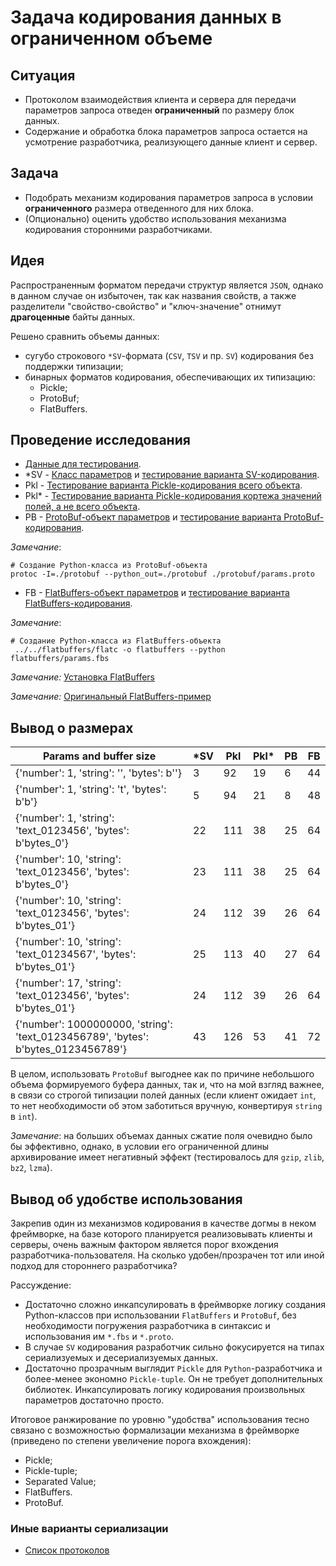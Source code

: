 # Задача кодирования данных в ограниченном объеме

## Ситуация

* Протоколом взаимодействия клиента и сервера для передачи параметров запроса отведен __ограниченный__ по размеру блок данных.
* Cодержание и обработка блока параметров запроса остается на усмотрение разработчика, реализующего данные клиент и сервер.

## Задача

* Подобрать механизм кодирования параметров запроса в условии __ограниченного__ размера отведенного для них блока.
* (Опционально) оценить удобство использования механизма кодирования сторонними разработчиками.

## Идея

Распространенным форматом передачи структур является `JSON`, однако в данном случае он избыточен, так как названия свойств, а также разделители "свойство-свойство" и "ключ-значение" отнимут __драгоценные__ байты данных.

Решено сравнить объемы данных:

* сугубо строкового `*SV`-формата (`CSV`, `TSV` и пр. `SV`) кодирования без поддержки типизации;
* бинарных форматов кодирования, обеспечивающих их типизацию:
  * Pickle;
  * ProtoBuf;
  * FlatBuffers.

## Проведение исследования

* [Данные для тестирования](facets.py).
* *SV - [Класс параметров](sv/params.py) и [тестирование варианта SV-кодирования](sv/test.py).
* Pkl - [Тестирование варианта Pickle-кодирования всего объекта](pickle/test.py).
* Pkl* - [Тестирование варианта Pickle-кодирования кортежа значений полей, а не всего объекта](pickle_tuple/test.py).
* PB - [ProtoBuf-объект параметров](protobuf/params.proto) и [тестирование варианта ProtoBuf-кодирования](protobuf/test.py).
  
_Замечание_:

```shell
# Создание Python-класса из ProtoBuf-объекта
protoc -I=./protobuf --python_out=./protobuf ./protobuf/params.proto
```

* FB - [FlatBuffers-объект параметров](flatbuffers/params.fbs) и [тестирование варианта FlatBuffers-кодирования](flatbuffers/test.py).

_Замечание_:

```shell
# Создание Python-класса из FlatBuffers-объекта
 ../../flatbuffers/flatc -o flatbuffers --python flatbuffers/params.fbs
```

_Замечание:_ [Установка FlatBuffers](https://stackoverflow.com/a/55394568/24858592)

_Замечание:_ [Оригинальный FlatBuffers-пример](https://flatbuffers.dev/flatbuffers_guide_tutorial.html)

## Вывод о размерах

| Params and buffer size                                                            | *SV | Pkl | Pkl* | PB  | FB  |
| --------------------------------------------------------------------------------- | --- | --- | ---- | --- | --- |
| {'number': 1, 'string': '', 'bytes': b''}                                         | 3   | 92  | 19   | 6   | 44  |
| {'number': 1, 'string': 't', 'bytes': b'b'}                                       | 5   | 94  | 21   | 8   | 48  |
| {'number': 1, 'string': 'text_0123456', 'bytes': b'bytes_0'}                      | 22  | 111 | 38   | 25  | 64  |
| {'number': 10, 'string': 'text_0123456', 'bytes': b'bytes_0'}                     | 23  | 111 | 38   | 25  | 64  |
| {'number': 10, 'string': 'text_0123456', 'bytes': b'bytes_01'}                    | 24  | 112 | 39   | 26  | 64  |
| {'number': 10, 'string': 'text_01234567', 'bytes': b'bytes_01'}                   | 25  | 113 | 40   | 27  | 64  |
| {'number': 17, 'string': 'text_0123456', 'bytes': b'bytes_01'}                    | 24  | 112 | 39   | 26  | 64  |
| {'number': 1000000000, 'string': 'text_0123456789', 'bytes': b'bytes_0123456789'} | 43  | 126 | 53   | 41  | 72  |

В целом, использовать `ProtoBuf` выгоднее как по причине небольшого объема формируемого буфера данных, так и, что на мой взгляд важнее, в связи со строгой типизации полей данных (если клиент ожидает `int`, то нет необходимости об этом заботиться вручную, конвертируя `string` в `int`).

_Замечание_: на больших объемах данных сжатие поля очевидно было бы эффективно, однако, в условии его ограниченной длины архивирование имеет негативный эффект (тестировалось для `gzip`, `zlib`, `bz2`, `lzma`).

## Вывод об удобстве использования

Закрепив один из механизмов кодирования в качестве догмы в неком фреймворке, на базе которого планируется реализовывать клиенты и серверы, очень важным фактором является порог вхождения разработчика-пользователя. На сколько удобен/прозрачен тот или иной подход для стороннего разработчика?

Рассуждение:

* Достаточно сложно инкапсулировать в фреймворке логику создания Python-классов при использовании `FlatBuffers` и `ProtoBuf`, без необходимости погружения разработчика в синтаксис и использования им `*.fbs` и `*.proto`.
* В случае `SV` кодирования разработчик сильно фокусируется на типах сериализуемых и десериализуемых данных.
* Достаточно прозрачным выглядит `Pickle` для `Python`-разработчика и более-менее экономно `Pickle-tuple`. Он не требует дополнительных библиотек. Инкапсулировать логику кодирования произвольных параметров достаточно просто.

Итоговое ранжирование по уровню "удобства" использования тесно связано с возможностью формализации механизма в фреймворке (приведено по степени увеличение порога вхождения):

* Pickle;
* Pickle-tuple;
* Separated Value;
* FlatBuffers.
* ProtoBuf.

### Иные варианты сериализации

* [Список протоколов](https://en.wikipedia.org/wiki/Comparison_of_data-serialization_formats)
